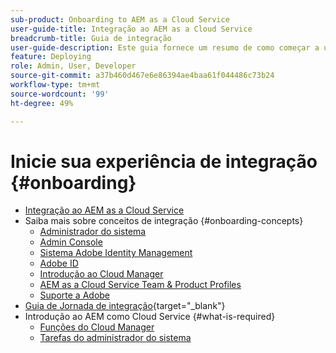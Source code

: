 ```yaml
---
sub-product: Onboarding to AEM as a Cloud Service
user-guide-title: Integração ao AEM as a Cloud Service
breadcrumb-title: Guia de integração
user-guide-description: Este guia fornece um resumo de como começar a usar o Experience Manager as a Cloud Service, incluindo como obter acesso e informações importantes sobre proteção de dados.
feature: Deploying
role: Admin, User, Developer
source-git-commit: a37b460d467e6e86394ae4baa61f044486c73b24
workflow-type: tm+mt
source-wordcount: '99'
ht-degree: 49%

---
```



# Inicie sua experiência de integração {#onboarding}

+ [Integração ao AEM as a Cloud Service](/help/onboarding/home.md)
+ Saiba mais sobre conceitos de integração {#onboarding-concepts}
   + [Administrador do sistema](/help/onboarding/learn-concepts/system-administrator.md)
   + [Admin Console](/help/onboarding/learn-concepts/admin-console.md)
   + [Sistema Adobe Identity Management](/help/onboarding/learn-concepts/ims.md)
   + [Adobe ID](/help/onboarding/learn-concepts/adobe-id.md)
   + [Introdução ao Cloud Manager](/help/onboarding/learn-concepts/cloud-manager-introduction.md)
   + [AEM as a Cloud Service Team &amp; Product Profiles](/help/onboarding/learn-concepts/aem-cs-team-product-profiles.md)
   + [Suporte a Adobe](/help/onboarding/learn-concepts/onboarding-help-resources.md)
+ [Guia de Jornada de integração](https://experienceleague.adobe.com/docs/experience-manager-cloud-service/journey-onboarding/home.html){target=&quot;_blank&quot;}
+ Introdução ao AEM como Cloud Service {#what-is-required}
   + [Funções do Cloud Manager](what-is-required/user-roles-permissions.md)
   + [Tarefas do administrador do sistema](what-is-required/add-users-assign-cm-roles.md)

